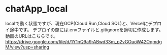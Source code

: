 # chatApp_local

localで動く状態ですが、現在GCP(Cloud Run,Cloud SQL)と、Vercelにデプロイ途中です。
デプロイの際には.envファイルと.gitignoreを適切に作成します。
動画のURLはこちらです。
https://drive.google.com/file/d/1Y1nQ9a9rABwd33m_p2vGOuoW42OqmdgM/view?usp=sharing
